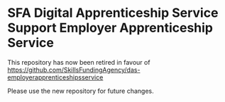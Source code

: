 # SFA Digital Apprenticeship Service Support Employer Apprenticeship Service

This repository has now been retired in favour of https://github.com/SkillsFundingAgency/das-employerapprenticeshipsservice

Please use the new repository for future changes.

